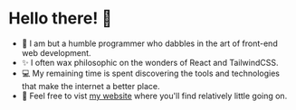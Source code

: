 # Hello there! 🚀

- 🧙 I am but a humble programmer who dabbles in the art of front-end web development.
- ✨ I often wax philosophic on the wonders of React and TailwindCSS.
- 💻 My remaining time is spent discovering the tools and technologies that make the internet a better place.
- 🏡 Feel free to vist [my website](https://sizwe.vercel.app/) where you'll find relatively little going on.

